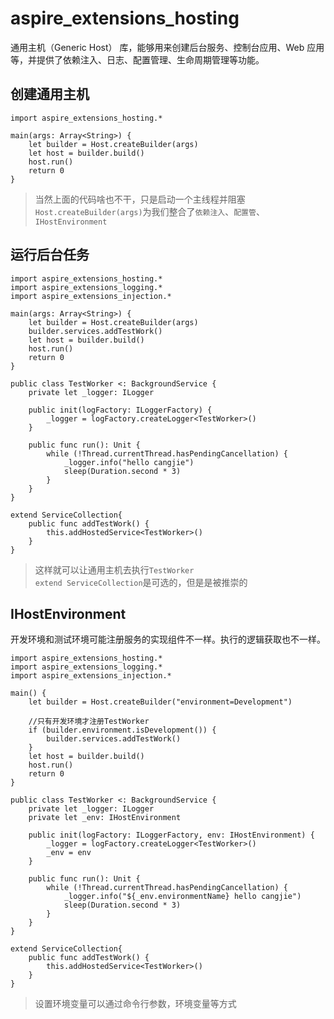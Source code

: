 # aspire_extensions_hosting

通用主机（Generic Host） 库，能够用来创建后台服务、控制台应用、Web 应用等，并提供了依赖注入、日志、配置管理、生命周期管理等功能。


## 创建通用主机

``` cangjie
import aspire_extensions_hosting.*

main(args: Array<String>) {
    let builder = Host.createBuilder(args)
    let host = builder.build()    
    host.run()
    return 0
}

```
> 当然上面的代码啥也不干，只是启动一个主线程并阻塞    
> `Host.createBuilder(args)`为我们整合了`依赖注入`、`配置管`、`IHostEnvironment`

## 运行后台任务

``` cangjie
import aspire_extensions_hosting.*
import aspire_extensions_logging.*
import aspire_extensions_injection.*

main(args: Array<String>) {
    let builder = Host.createBuilder(args)
    builder.services.addTestWork()
    let host = builder.build()    
    host.run()
    return 0
}

public class TestWorker <: BackgroundService {
    private let _logger: ILogger

    public init(logFactory: ILoggerFactory) {
        _logger = logFactory.createLogger<TestWorker>()
    }

    public func run(): Unit {
        while (!Thread.currentThread.hasPendingCancellation) {
            _logger.info("hello cangjie")
            sleep(Duration.second * 3)
        }
    }
}

extend ServiceCollection{
    public func addTestWork() {
        this.addHostedService<TestWorker>()
    }
}
```

> 这样就可以让通用主机去执行`TestWorker`    
> `extend ServiceCollection`是可选的，但是是被推崇的

## IHostEnvironment

开发环境和测试环境可能注册服务的实现组件不一样。执行的逻辑获取也不一样。

``` cangjie
import aspire_extensions_hosting.*
import aspire_extensions_logging.*
import aspire_extensions_injection.*

main() {
    let builder = Host.createBuilder("environment=Development")

    //只有开发环境才注册TestWorker
    if (builder.environment.isDevelopment()) {
        builder.services.addTestWork()
    }
    let host = builder.build()    
    host.run()
    return 0
}

public class TestWorker <: BackgroundService {
    private let _logger: ILogger
    private let _env: IHostEnvironment

    public init(logFactory: ILoggerFactory, env: IHostEnvironment) {
        _logger = logFactory.createLogger<TestWorker>()
        _env = env
    }

    public func run(): Unit {
        while (!Thread.currentThread.hasPendingCancellation) {
            _logger.info("${_env.environmentName} hello cangjie")
            sleep(Duration.second * 3)
        }
    }
}

extend ServiceCollection{
    public func addTestWork() {
        this.addHostedService<TestWorker>()
    }
}
```
> 设置环境变量可以通过命令行参数，环境变量等方式

